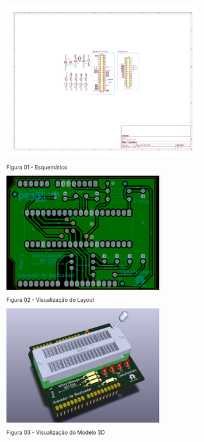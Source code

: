 
<img alt="Esquematico" src="./esquema1.jpg"  width="900" height="400">

Figura 01 - Esquemático

<img alt="Layout" src="./layout1.png"  width="400" height="300">

Figura 02 - Visualização do Layout

<img alt="Modelo 3D" src="./3d.png"  width="400" height="300">

Figura 03 - Visualização do Modelo 3D
